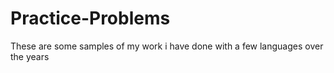 # Practice-Problems
These are some samples of my work i have done with a few languages over the years

